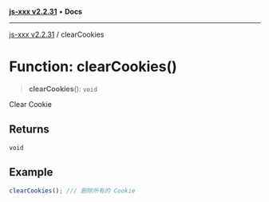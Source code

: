 [**js-xxx v2.2.31**](../README.md) • **Docs**

***

[js-xxx v2.2.31](../README.md) / clearCookies

# Function: clearCookies()

> **clearCookies**(): `void`

Clear Cookie

## Returns

`void`

## Example

```ts
clearCookies(); /// 删除所有的 Cookie
```
